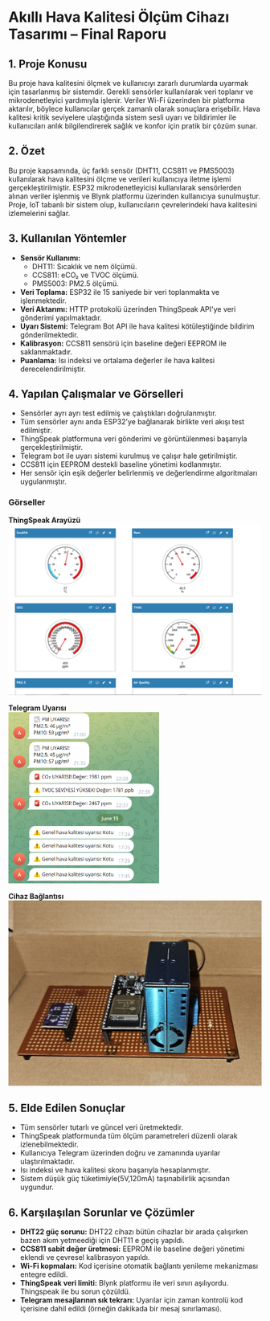 # Akıllı Hava Kalitesi Ölçüm Cihazı Tasarımı – Final Raporu

## 1. Proje Konusu
Bu proje hava kalitesini ölçmek ve kullanıcıyı zararlı durumlarda uyarmak
için tasarlanmış bir sistemdir. Gerekli sensörler kullanılarak veri toplanır
ve mikrodenetleyici yardımıyla işlenir. Veriler Wi-Fi üzerinden bir platforma aktarılır, böylece kullanıcılar gerçek zamanlı olarak sonuçlara erişebilir. Hava kalitesi kritik seviyelere ulaştığında sistem sesli uyarı ve bildirimler ile kullanıcıları anlık bilgilendirerek sağlık ve konfor için pratik bir çözüm sunar. 

## 2. Özet
Bu proje kapsamında, üç farklı sensör (DHT11, CCS811 ve PMS5003) kullanılarak hava kalitesini ölçme ve verileri kullanıcıya iletme işlemi gerçekleştirilmiştir. ESP32 mikrodenetleyicisi kullanılarak sensörlerden alınan veriler işlenmiş ve Blynk platformu üzerinden kullanıcıya sunulmuştur. Proje, IoT tabanlı bir sistem olup, kullanıcıların çevrelerindeki hava kalitesini izlemelerini sağlar.

## 3. Kullanılan Yöntemler
- **Sensör Kullanımı:**
  - DHT11: Sıcaklık ve nem ölçümü.
  - CCS811: eCO₂ ve TVOC ölçümü.
  - PMS5003: PM2.5 ölçümü.
- **Veri Toplama:** ESP32 ile 15 saniyede bir veri toplanmakta ve işlenmektedir.
- **Veri Aktarımı:** HTTP protokolü üzerinden ThingSpeak API'ye veri gönderimi yapılmaktadır.
- **Uyarı Sistemi:** Telegram Bot API ile hava kalitesi kötüleştiğinde bildirim gönderilmektedir.
- **Kalibrasyon:** CCS811 sensörü için baseline değeri EEPROM ile saklanmaktadır.
- **Puanlama:** Isı indeksi ve ortalama değerler ile hava kalitesi derecelendirilmiştir.

## 4. Yapılan Çalışmalar ve Görselleri
- Sensörler ayrı ayrı test edilmiş ve çalıştıkları doğrulanmıştır.
- Tüm sensörler aynı anda ESP32’ye bağlanarak birlikte veri akışı test edilmiştir.
- ThingSpeak platformuna veri gönderimi ve görüntülenmesi başarıyla gerçekleştirilmiştir.
- Telegram bot ile uyarı sistemi kurulmuş ve çalışır hale getirilmiştir.
- CCS811 için EEPROM destekli baseline yönetimi kodlanmıştır.
- Her sensör için eşik değerler belirlenmiş ve değerlendirme algoritmaları uygulanmıştır.

### Görseller

**ThingSpeak Arayüzü**  
<img src="Figure/thingspeak_view.png" width="600"/>

**Telegram Uyarısı**  
<img src="Figure/telegram_warning.png" width="300"/>

**Cihaz Bağlantısı**  
<img src="Figure/final.jpg" width="600"/>


## 5. Elde Edilen Sonuçlar
- Tüm sensörler tutarlı ve güncel veri üretmektedir.
- ThingSpeak platformunda tüm ölçüm parametreleri düzenli olarak izlenebilmektedir.
- Kullanıcıya Telegram üzerinden doğru ve zamanında uyarılar ulaştırılmaktadır.
- Isı indeksi ve hava kalitesi skoru başarıyla hesaplanmıştır.
- Sistem düşük güç tüketimiyle(5V,120mA) taşınabilirlik açısından uygundur.

## 6. Karşılaşılan Sorunlar ve Çözümler
- **DHT22 güç sorunu:** DHT22 cihazı bütün cihazlar bir arada çalışırken bazen akım yetmeediği için DHT11 e geçiş yapıldı.
- **CCS811 sabit değer üretmesi:** EEPROM ile baseline değeri yönetimi eklendi ve çevresel kalibrasyon yapıldı.
- **Wi-Fi kopmaları:** Kod içerisine otomatik bağlantı yenileme mekanizması entegre edildi.
- **ThingSpeak veri limiti:** Blynk platformu ile veri sınırı aşılıyordu. Thingspeak ile bu sorun çözüldü. 
- **Telegram mesajlarının sık tekrarı:** Uyarılar için zaman kontrolü kod içerisine dahil edildi (örneğin dakikada bir mesaj sınırlaması).

